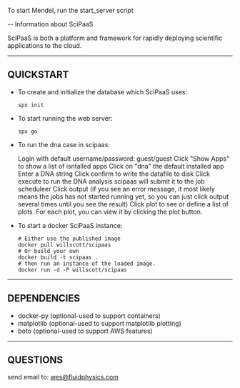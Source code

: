
To start Mendel, run the start_server script

--
Information about SciPaaS

SciPaaS is both a platform and framework for rapidly deploying scientific applications to the cloud.

-----------
QUICKSTART
-----------

* To create and initialize the database which SciPaaS uses: 
  
      spx init

* To start running the web server: 

      spx go

* To run the dna case in scipaas:

  Login with default username/password: guest/guest
  Click "Show Apps" to show a list of isntalled apps 
  Click on "dna" the default installed app
  Enter a DNA string
  Click confirm to write the datafile to disk
  Click execute to run the DNA analysis
     scipaas will submit it to the job scheduleer
  Click output (if you see an error message, it most likely means the jobs has not started running yet, 
                so you can just click output several times until you see the result)
  Click plot to see or define a list of plots.  For each plot, you can view it by clicking the plot button.  

* To start a docker SciPaaS instance:

      # Either use the published image
      docker pull willscott/scipaas
      # Or build your own
      docker build -t scipaas .
      # then run an instance of the loaded image.
      docker run -d -P willscott/scipaas

----------
DEPENDENCIES
----------

* docker-py (optional-used to support containers)
* matplotlib (optional-used to support matplotlib plotting)
* boto (optional-used to support AWS features)

----------
QUESTIONS
----------

  send email to: wes@fluidphysics.com

